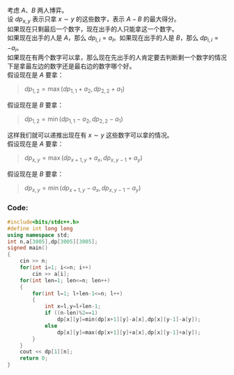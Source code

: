考虑 $A$、$B$ 两人博弈。  
设 $dp_{x,y}$ 表示只拿 $x \sim y$ 的这些数字，表示 $A-B$ 的最大得分。  
如果现在只剩最后一个数字，现在出手的人只能拿这一个数字。  
如果现在出手的人是 $A$，那么 $dp_{i,i}=a_i$。如果现在出手的人是 $B$，那么 $dp_{i,i}=-a_i$。  
如果现在有两个数字可以拿，那么现在先出手的人肯定要去判断剩一个数字的情况下是拿最左边的数字还是最右边的数字哪个好。  
假设现在是 $A$ 要拿：
> $dp_{1,2}= \max (dp_{1,1}+a_2, dp_{2,2}+a_1)$

假设现在是 $B$ 要拿：
> $dp_{1,2}= \min (dp_{1,1}-a_2, dp_{2,2}-a_1)$

这样我们就可以递推出现在有 $x \sim y$ 这些数字可以拿的情况。  
假设现在是 $A$ 要拿：
> $dp_{x,y}= \max (dp_{x+1,y}+a_x, dp_{x,y-1}+a_y)$

假设现在是 $B$ 要拿：
> $dp_{x,y}= \min (dp_{x+1,y}-a_x, dp_{x,y-1}-a_y)$

### Code:
```cpp
#include<bits/stdc++.h>
#define int long long
using namespace std;
int n,a[3005],dp[3005][3005];
signed main()
{
    cin >> n;
    for(int i=1; i<=n; i++)
        cin >> a[i];
    for(int len=1; len<=n; len++)
    {
        for(int l=1; l+len-1<=n; l++)
        {
            int x=l,y=l+len-1;
            if ((n-len)%2==1)
                dp[x][y]=min(dp[x+1][y]-a[x],dp[x][y-1]-a[y]);
            else
                dp[x][y]=max(dp[x+1][y]+a[x],dp[x][y-1]+a[y]);
        }
    }
    cout << dp[1][n];
    return 0;
}
```